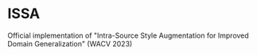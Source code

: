 # ISSA
Official implementation of "Intra-Source Style Augmentation for Improved Domain Generalization" (WACV 2023)
